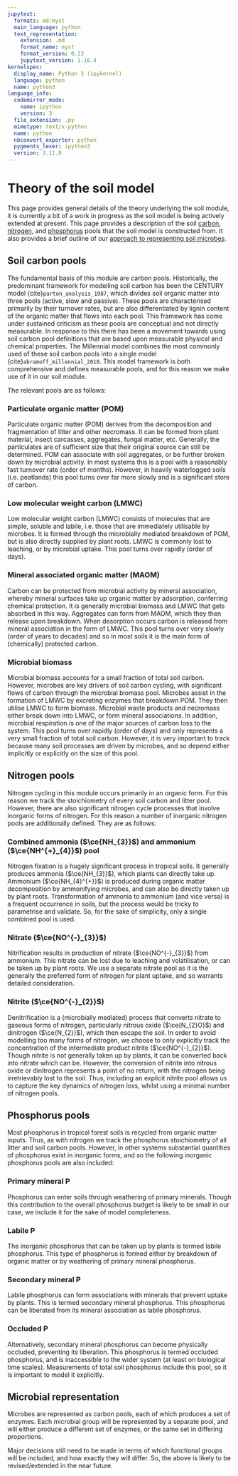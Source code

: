 ```yaml
---
jupytext:
  formats: md:myst
  main_language: python
  text_representation:
    extension: .md
    format_name: myst
    format_version: 0.13
    jupytext_version: 1.16.4
kernelspec:
  display_name: Python 3 (ipykernel)
  language: python
  name: python3
language_info:
  codemirror_mode:
    name: ipython
    version: 3
  file_extension: .py
  mimetype: text/x-python
  name: python
  nbconvert_exporter: python
  pygments_lexer: ipython3
  version: 3.11.9
---
```


# Theory of the soil model

This page provides general details of the theory underlying the soil module, it is
currently a bit of a work in progress as the soil model is being actively extended at
present. This page provides a description of the soil [carbon](#soil-carbon-pools),
[nitrogen](#nitrogen-pools), and [phosphorus](#phosphorus-pools) pools that the soil
model is constructed from. It also provides a brief outline of our [approach to
representing soil microbes](#microbial-representation).

## Soil carbon pools

The fundamental basis of this module are carbon pools. Historically, the predominant
framework for modelling soil carbon has been the CENTURY model
{cite}`parton_analysis_1987`, which divides soil organic matter into three pools
(active, slow and passive). These pools are characterised primarily by their turnover
rates, but are also differentiated by lignin content of the organic matter that flows
into each pool. This framework has come under sustained criticism as these pools are
conceptual and not directly measurable. In response to this there has been a movement
towards using soil carbon pool definitions that are based upon measurable physical and
chemical properties. The Millennial model combines the most commonly used of these soil
carbon pools into a single model {cite}`abramoff_millennial_2018`. This model
framework is both comprehensive and defines measurable pools, and for this reason we
make use of it in our soil module.

The relevant pools are as follows:

### Particulate organic matter (POM)

Particulate organic matter (POM) derives from the decomposition and fragmentation of
litter and other necromass. It can be formed from plant material, insect carcasses,
aggregates, fungal matter, etc. Generally, the particulates are of sufficient size that
their original source can still be determined. POM can associate with soil aggregates,
or be further broken down by microbial activity. In most systems this is a pool with a
reasonably fast turnover rate (order of months). However, in heavily waterlogged soils
(i.e. peatlands) this pool turns over far more slowly and is a significant store of
carbon.

### Low molecular weight carbon (LMWC)

Low molecular weight carbon (LMWC) consists of molecules that are simple, soluble and
labile, i.e. those that are immediately utilisable by microbes. It is formed through the
microbially mediated breakdown of POM, but is also directly supplied by plant roots.
LMWC is commonly lost to leaching, or by microbial uptake. This pool turns over rapidly
(order of days).

### Mineral associated organic matter (MAOM)

Carbon can be protected from microbial activity by mineral association, whereby
mineral surfaces take up organic matter by adsorption, conferring chemical protection.
It is generally microbial biomass and LMWC that gets absorbed in this way. Aggregates
can form from MAOM, which they then release upon breakdown. When desorption occurs
carbon is released from mineral association in the form of LMWC. This pool turns over
very slowly (order of years to decades) and so in most soils it is the main form of
(chemically) protected carbon.

### Microbial biomass

Microbial biomass accounts for a small fraction of total soil carbon. However, microbes
are key drivers of soil carbon cycling, with significant flows of carbon through the
microbial biomass pool. Microbes assist in the formation of LMWC by excreting enzymes
that breakdown POM. They then utilise LMWC to form biomass. Microbial waste products and
necromass either break down into LMWC, or form mineral associations. In addition,
microbial respiration is one of the major sources of carbon loss to the system. This
pool turns over rapidly (order of days) and only represents a very small fraction of
total soil carbon. However, it is very important to track because many soil processes
are driven by microbes, and so depend either implicitly or explicitly on the size of
this pool.

## Nitrogen pools

Nitrogen cycling in this module occurs primarily in an organic form. For this reason we
track the stoichiometry of every soil carbon and litter pool. However, there are also
significant nitrogen cycle processes that involve inorganic forms of nitrogen. For this
reason a number of inorganic nitrogen pools are additionally defined. They are as
follows:

### Combined ammonia ($\ce{NH_{3}}$) and ammonium ($\ce{NH^{+}_{4}}$) pool

Nitrogen fixation is a hugely significant process in tropical soils. It generally
produces ammonia ($\ce{NH_{3}}$), which plants can directly take up. Ammonium
($\ce{NH_{4}^{+}}$) is produced during organic matter decomposition by ammonifying
microbes, and can also be directly taken up by plant roots. Transformation of ammonia to
ammonium (and vice versa) is a frequent occurrence in soils, but the process would be
tricky to parametrise and validate. So, for the sake of simplicity, only a single
combined pool is used.

### Nitrate ($\ce{NO^{-}_{3}}$)

Nitrification results in production of nitrate ($\ce{NO^{-}_{3}}$) from ammonium. This
nitrate can be lost due to leaching and volatilisation, or can be taken up by plant
roots. We use a separate nitrate pool as it is the generally the preferred form of
nitrogen for plant uptake, and so warrants detailed consideration.

### Nitrite ($\ce{NO^{-}_{2}}$)

Denitrification is a (microbially mediated) process that converts nitrate to gaseous
forms of nitrogen, particularly nitrous oxide ($\ce{N_{2}O}$) and dinitrogen
($\ce{N_{2}}$), which then escape the soil. In order to avoid modelling too many forms
of nitrogen, we choose to only explicitly track the concentration of the intermediate
product nitrite ($\ce{NO^{-}_{2}}$). Though nitrite is not generally taken up by
plants, it can be converted back into nitrate which can be. However, the conversion of
nitrite into nitrous oxide or dinitrogen represents a point of no return, with the
nitrogen being irretrievably lost to the soil. Thus, including an explicit nitrite pool
allows us to capture the key dynamics of nitrogen loss, whilst using a minimal number of
nitrogen pools.

## Phosphorus pools

Most phosphorus in tropical forest soils is recycled from organic matter inputs. Thus,
as with nitrogen we track the phosphorus stoichiometry of all litter and soil carbon
pools. However, in other systems substantial quantities of phosphorus exist in inorganic
forms, and so the following inorganic phosphorus pools are also included:

### Primary mineral P

Phosphorus can enter soils through weathering of primary minerals. Though this
contribution to the overall phosphorus budget is likely to be small in our case, we
include it for the sake of model completeness.

### Labile P

The inorganic phosphorus that can be taken up by plants is termed labile phosphorus.
This type of phosphorus is formed either by breakdown of organic matter or by weathering
of primary mineral phosphorus.

### Secondary mineral P

Labile phosphorus can form associations with minerals that prevent uptake by plants.
This is termed secondary mineral phosphorus. This phosphorus can be liberated from its
mineral association as labile phosphorus.

### Occluded P

Alternatively, secondary mineral phosphorus can become physically occluded, preventing
its liberation. This phosphorus is termed occluded phosphorus, and is inaccessible to
the wider system (at least on biological time scales). Measurements of total soil
phosphorus include this pool, so it is important to model it explicitly.

## Microbial representation

Microbes are represented as carbon pools, each of which produces a set of enzymes. Each
microbial group will be represented by a separate pool, and will either produce a
different set of enzymes, or the same set in differing proportions.

Major decisions still need to be made in terms of which functional groups will be
included, and how exactly they will differ. So, the above is likely to be
revised/extended in the near future.
